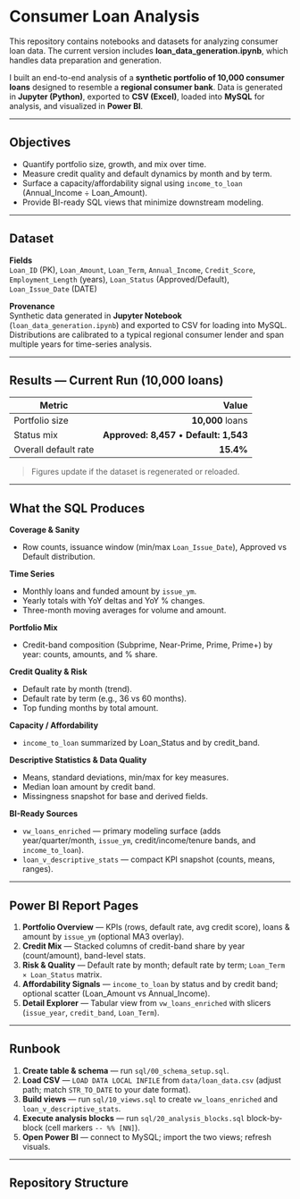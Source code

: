 # Consumer Loan Analysis

This repository contains notebooks and datasets for analyzing consumer loan data. The current version includes **loan_data_generation.ipynb**, which handles data preparation and generation.

I built an end-to-end analysis of a **synthetic portfolio of 10,000 consumer loans** designed to resemble a **regional consumer bank**. Data is generated in **Jupyter (Python)**, exported to **CSV (Excel)**, loaded into **MySQL** for analysis, and visualized in **Power BI**.

---

## Objectives
- Quantify portfolio size, growth, and mix over time.
- Measure credit quality and default dynamics by month and by term.
- Surface a capacity/affordability signal using `income_to_loan` (Annual_Income ÷ Loan_Amount).
- Provide BI-ready SQL views that minimize downstream modeling.

---

## Dataset

**Fields**  
`Loan_ID` (PK), `Loan_Amount`, `Loan_Term`, `Annual_Income`, `Credit_Score`,  
`Employment_Length` (years), `Loan_Status` (Approved/Default), `Loan_Issue_Date` (DATE)

**Provenance**  
Synthetic data generated in **Jupyter Notebook** (`loan_data_generation.ipynb`) and exported to CSV for loading into MySQL. Distributions are calibrated to a typical regional consumer lender and span multiple years for time-series analysis.

---

## Results — Current Run (10,000 loans)

| Metric | Value |
|---|---:|
| Portfolio size | **10,000** loans |
| Status mix | **Approved: 8,457** • **Default: 1,543** |
| Overall default rate | **15.4%** |

> Figures update if the dataset is regenerated or reloaded.

---

## What the SQL Produces

**Coverage & Sanity**
- Row counts, issuance window (min/max `Loan_Issue_Date`), Approved vs Default distribution.

**Time Series**
- Monthly loans and funded amount by `issue_ym`.
- Yearly totals with YoY deltas and YoY % changes.
- Three-month moving averages for volume and amount.

**Portfolio Mix**
- Credit-band composition (Subprime, Near-Prime, Prime, Prime+) by year: counts, amounts, and % share.

**Credit Quality & Risk**
- Default rate by month (trend).
- Default rate by term (e.g., 36 vs 60 months).
- Top funding months by total amount.

**Capacity / Affordability**
- `income_to_loan` summarized by Loan_Status and by credit_band.

**Descriptive Statistics & Data Quality**
- Means, standard deviations, min/max for key measures.
- Median loan amount by credit band.
- Missingness snapshot for base and derived fields.

**BI-Ready Sources**
- `vw_loans_enriched` — primary modeling surface (adds year/quarter/month, `issue_ym`, credit/income/tenure bands, and `income_to_loan`).
- `loan_v_descriptive_stats` — compact KPI snapshot (counts, means, ranges).

---

## Power BI Report Pages

1. **Portfolio Overview** — KPIs (rows, default rate, avg credit score), loans & amount by `issue_ym` (optional MA3 overlay).  
2. **Credit Mix** — Stacked columns of credit-band share by year (count/amount), band-level stats.  
3. **Risk & Quality** — Default rate by month; default rate by term; `Loan_Term × Loan_Status` matrix.  
4. **Affordability Signals** — `income_to_loan` by status and by credit band; optional scatter (Loan_Amount vs Annual_Income).  
5. **Detail Explorer** — Tabular view from `vw_loans_enriched` with slicers (`issue_year`, `credit_band`, `Loan_Term`).  

---

## Runbook

1. **Create table & schema** — run `sql/00_schema_setup.sql`.  
2. **Load CSV** — `LOAD DATA LOCAL INFILE` from `data/loan_data.csv` (adjust path; match `STR_TO_DATE` to your date format).  
3. **Build views** — run `sql/10_views.sql` to create `vw_loans_enriched` and `loan_v_descriptive_stats`.  
4. **Execute analysis blocks** — run `sql/20_analysis_blocks.sql` block-by-block (cell markers `-- %% [NN]`).  
5. **Open Power BI** — connect to MySQL; import the two views; refresh visuals.

---

## Repository Structure


